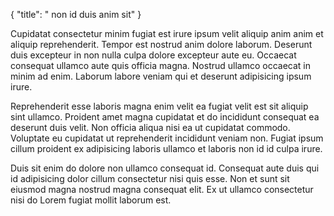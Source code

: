 {
  "title": " non id duis anim sit"
}

Cupidatat consectetur minim fugiat est irure ipsum velit aliquip anim anim et aliquip reprehenderit. Tempor est nostrud anim dolore laborum. Deserunt duis excepteur in non nulla culpa dolore excepteur aute eu. Occaecat consequat ullamco aute quis officia magna. Nostrud ullamco occaecat in minim ad enim. Laborum labore veniam qui et deserunt adipisicing ipsum irure.

Reprehenderit esse laboris magna enim velit ea fugiat velit est sit aliquip sint ullamco. Proident amet magna cupidatat et do incididunt consequat ea deserunt duis velit. Non officia aliqua nisi ea ut cupidatat commodo. Voluptate eu cupidatat ut reprehenderit incididunt veniam non. Fugiat ipsum cillum proident ex adipisicing laboris ullamco et laboris non id id culpa irure.

Duis sit enim do dolore non ullamco consequat id. Consequat aute duis qui id adipisicing dolor cillum consectetur nisi quis esse. Non et sunt sit eiusmod magna nostrud magna consequat elit. Ex ut ullamco consectetur nisi do Lorem fugiat mollit laborum est.
